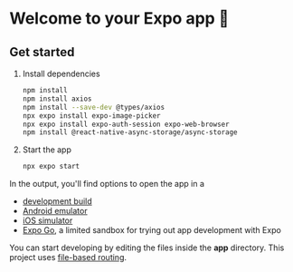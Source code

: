 # Welcome to your Expo app 👋

## Get started

1. Install dependencies

   ```bash
   npm install
   npm install axios
   npm install --save-dev @types/axios
   npx expo install expo-image-picker
   npx expo install expo-auth-session expo-web-browser
   npm install @react-native-async-storage/async-storage

   ```

2. Start the app

   ```bash
   npx expo start
   ```

In the output, you'll find options to open the app in a

- [development build](https://docs.expo.dev/develop/development-builds/introduction/)
- [Android emulator](https://docs.expo.dev/workflow/android-studio-emulator/)
- [iOS simulator](https://docs.expo.dev/workflow/ios-simulator/)
- [Expo Go](https://expo.dev/go), a limited sandbox for trying out app development with Expo

You can start developing by editing the files inside the **app** directory. This project uses [file-based routing](https://docs.expo.dev/router/introduction).


